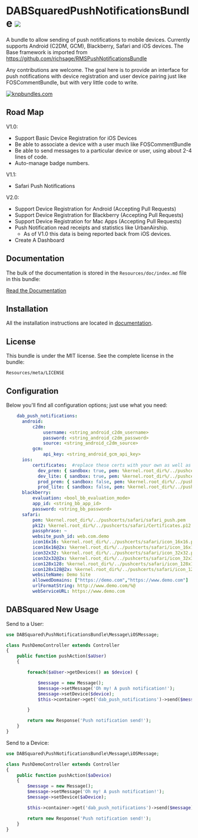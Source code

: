 # DABSquaredPushNotificationsBundle ![](https://secure.travis-ci.org/bassrock499/DABSquaredPushNotificationsBundle.png)


A bundle to allow sending of push notifications to mobile devices.  Currently supports Android (C2DM, GCM), Blackberry, Safari and iOS devices. The Base framework is imported from https://github.com/richsage/RMSPushNotificationsBundle

Any contributions are welcome. The goal here is to provide an interface for push notifications with device registration and user device pairing just like FOSCommentBundle, but with very little code to write.

[![knpbundles.com](http://knpbundles.com/DABSquared/DABSquaredPushNotificationsBundle/badge)](http://knpbundles.com/DABSquared/DABSquaredPushNotificationsBundle)


Road Map
-------------

V1.0:
  * Support Basic Device Registration for iOS Devices
  * Be able to associate a device with a user much like FOSCommentBundle
  * Be able to send messages to a particular device or user, using about 2-4 lines of code.
  * Auto-manage badge numbers. 

V1.1:
  * Safari Push Notifications

V2.0:
  * Support Device Registration for Android (Accepting Pull Requests)
  * Support Device Registration for Blackberry (Accepting Pull Requests)
  * Support Device Registration for Mac Apps (Accepting Pull Requests)
  * Push Notification read receipts and statistics like UrbanAirship.
    * As of V1.0 this data is being reported back from iOS devices.
  * Create A Dashboard


Documentation
-------------

The bulk of the documentation is stored in the `Resources/doc/index.md`
file in this bundle:

[Read the Documentation](https://github.com/DABSquared/DABSquaredPushNotificationsBundle/blob/master/Resources/doc/index.md)

Installation
------------

All the installation instructions are located in [documentation](https://github.com/DABSquared/DABSquaredPushNotificationsBundle/blob/master/Resources/doc/index.md).

License
-------

This bundle is under the MIT license. See the complete license in the bundle:

    Resources/meta/LICENSE


Configuration
-------

Below you'll find all configuration options; just use what you need:

``` yaml
    dab_push_notifications:
      android:
          c2dm:
              username: <string_android_c2dm_username>
              password: <string_android_c2dm_password>
              source: <string_android_c2dm_source>
          gcm:
              api_key: <string_android_gcm_api_key>
      ios:
          certificates:  #replace these certs with your own as well as app ids. The bundle will loop through all certs displayed here when sending a push based on the sandbox param. You can add as many certificates as you need. Also note that the bundle will send using certificates that match the internal_app_ids of the registered devices.
            dev_prem: { sandbox: true, pem: %kernel.root_dir%/../pushcerts/premium/dev/certificate.pem, passphrase: ~, internal_app_id: 0000001}
            dev_lite: { sandbox: true, pem: %kernel.root_dir%/../pushcerts/lite/dev/certificate.pem, passphrase: ~, internal_app_id: 0000002}
            prod_prem: { sandbox: false, pem: %kernel.root_dir%/../pushcerts/premium/prod/certificate.pem, passphrase: ~, internal_app_id: 0000001}
            prod_lite: { sandbox: false, pem: %kernel.root_dir%/../pushcerts/lite/prod/certificate.pem, passphrase: ~,internal_app_id: 0000002}
      blackberry:
          evaluation: <bool_bb_evaluation_mode>
          app_id: <string_bb_app_id>
          password: <string_bb_password>
      safari:
          pem: %kernel.root_dir%/../pushcerts/safari/safari_push.pem
          pk12: %kernel.root_dir%/../pushcerts/safari/Certificates.p12
          passphrase: ~
          website_push_id: web.com.demo
          icon16x16: %kernel.root_dir%/../pushcerts/safari/icon_16x16.png
          icon16x16@2x: %kernel.root_dir%/../pushcerts/safari/icon_16x16@2x.png
          icon32x32: %kernel.root_dir%/../pushcerts/safari/icon_32x32.png
          icon32x32@2x: %kernel.root_dir%/../pushcerts/safari/icon_32x32@2x.png
          icon128x128: %kernel.root_dir%/../pushcerts/safari/icon_128x128.png
          icon128x128@2x: %kernel.root_dir%/../pushcerts/safari/icon_128x128@2x.png
          websiteName: Demo Site
          allowedDomains: ["https://demo.com","https://www.demo.com"]
          urlFormatString: http://www.demo.com/%@
          webServiceURL: https://www.demo.com
```



## DABSquared New Usage

Send to a User:

``` php
use DABSquared\PushNotificationsBundle\Message\iOSMessage;

class PushDemoController extends Controller
{
    public function pushAction($aUser)
    {

        foreach($aUser->getDevices() as $device) {

            $message = new Message();
            $message->setMessage('Oh my! A push notification!');
            $message->setDevice($device);
            $this->container->get('dab_push_notifications')->send($message);

        }

        return new Response('Push notification send!');
    }
}
```

Send to a Device:

``` php
use DABSquared\PushNotificationsBundle\Message\iOSMessage;

class PushDemoController extends Controller
{
    public function pushAction($aDevice)
    {
        $message = new Message();
        $message->setMessage('Oh my! A push notification!');
        $message->setDevice($aDevice);

        $this->container->get('dab_push_notifications')->send($message);

        return new Response('Push notification send!');
    }
}
```

